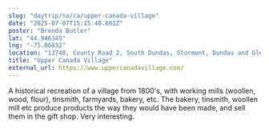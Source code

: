```yaml
---
slug: "daytrip/na/ca/upper-canada-village"
date: "2025-07-07T15:15:48.601Z"
poster: "Brenda Butler"
lat: "44.946345"
lng: "-75.06832"
location: "13740, County Road 2, South Dundas, Stormont, Dundas and Glengarry Counties, Eastern Ontario, Ontario, Canada"
title: "Upper Canada Village"
external_url: https://www.uppercanadavillage.com/
---
```

A historical recreation of a village from 1800's, with working mills (woollen, wood, flour), tinsmith, farmyards, bakery, etc.  The bakery, tinsmith, woollen mill etc produce products the way they would have been made, and sell them in the gift shop.  Very interesting.